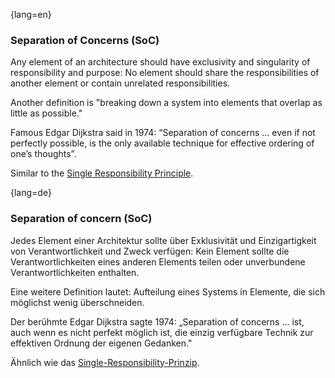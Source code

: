 {lang=en}
### Separation of Concerns (SoC)

Any element of an architecture should have exclusivity and singularity of responsibility and purpose: No element should share the responsibilities of another element or contain unrelated responsibilities.

  Another definition is "breaking down a system into elements that overlap
  as little as possible."

  Famous Edgar Dijkstra said in 1974: “Separation of concerns ... even if not perfectly possible, is the only available technique for effective ordering of one’s thoughts”.

  Similar to the [Single Responsibility Principle](#term-single-responsibility-principle).


{lang=de}
### Separation of concern (SoC)

Jedes Element einer Architektur sollte über Exklusivität und
Einzigartigkeit von Verantwortlichkeit und Zweck verfügen: Kein
Element sollte die Verantwortlichkeiten eines anderen Elements teilen
oder unverbundene Verantwortlichkeiten enthalten.

Eine weitere Definition lautet: Aufteilung eines Systems in Elemente,
die sich möglichst wenig überschneiden.

Der berühmte Edgar Dijkstra sagte 1974: „Separation of concerns ...
ist, auch wenn es nicht perfekt möglich ist, die einzig verfügbare
Technik zur effektiven Ordnung der eigenen Gedanken."

Ähnlich wie das [Single-Responsibility-Prinzip](#term-single-responsibility-principle).

